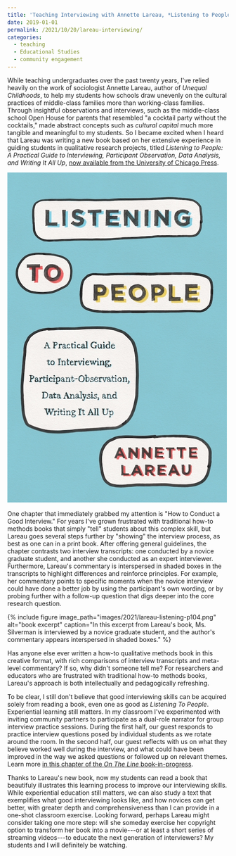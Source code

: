 ```yaml
---
title: 'Teaching Interviewing with Annette Lareau, *Listening to People*'
date: 2019-01-01
permalink: /2021/10/20/lareau-interviewing/
categories:
  - teaching
  - Educational Studies
  - community engagement
---
```

While teaching undergraduates over the past twenty years, I've relied heavily on the work of sociologist Annette Lareau, author of *Unequal Childhoods*, to help my students how schools draw unevenly on the cultural practices of middle-class families more than working-class families. Through insightful observations and interviews, such as the middle-class school Open House for parents that resembled "a cocktail party without the cocktails," made abstract concepts such as *cultural capital* much more tangible and meaningful to my students. So I became excited when I heard that Lareau was writing a new book based on her extensive experience in guiding students in qualitative research projects, titled *Listening to People: A Practical Guide to Interviewing, Participant Observation, Data Analysis, and Writing It All Up*, [now available from the University of Chicago Press](https://press.uchicago.edu/ucp/books/book/chicago/L/bo114845989.html).

![Lareau book](/images/2021/lareau-listening-cover.jpg)

One chapter that immediately grabbed my attention is "How to Conduct a Good Interview." For years I've grown frustrated with traditional how-to methods books that simply "tell" students about this complex skill, but Lareau goes several steps further by "showing" the interview process, as best as one can in a print book. After offering general guidelines, the chapter contrasts two interview transcripts: one conducted by a novice graduate student, and another she conducted as an expert interviewer. Furthermore, Lareau's commentary is interspersed in shaded boxes in the transcripts to highlight differences and reinforce principles. For example, her commentary points to specific moments when the novice interview could have done a better job by using the participant's own wording, or by probing further with a follow-up question that digs deeper into the core research question.

{% include figure image_path="images/2021/lareau-listening-p104.png" alt="book excerpt" caption="In this excerpt from Lareau's book, Ms. Silverman is interviewed by a novice graduate student, and the author's commentary appears interspersed in shaded boxes." %}

Has anyone else ever written a how-to qualitative methods book in this creative format, with rich comparisons of interview transcripts and meta-level commentary? If so, why didn't someone tell me? For researchers and educators who are frustrated with traditional how-to methods books, Lareau's approach is both intellectually and pedagogically refreshing.

To be clear, I still don't believe that good interviewing skills can be acquired solely from reading a book, even one as good as *Listening To People*. Experiential learning still matters. In my classroom I've experimented with inviting community partners to participate as a dual-role narrator for group interview practice sessions. During the first half, our guest responds to practice interview questions posed by individual students as we rotate around the room. In the second half, our guest reflects with us on what they believe worked well during the interview, and what could have been improved in the way we asked questions or followed up on relevant themes. Learn more [in this chapter of the *On The Line* book-in-progress](https://ontheline.trincoll.edu/teaching-oral-history.html).

Thanks to Lareau's new book, now my students can read a book that beautifuly illustrates this learning process to improve our interviewing skills. While experiential education still matters, we can also study a text that exemplifies what good interviewing looks like, and how novices can get better, with greater depth and comprehensiveness than I can provide in a one-shot classroom exercise. Looking forward, perhaps Lareau might consider taking one more step: will she someday exercise her copyright option to transform her book into a movie---or at least a short series of streaming videos---to educate the next generation of interviewers? My students and I will definitely be watching.
